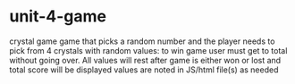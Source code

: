 # unit-4-game
crystal game
game that picks a random number and the player needs to pick from 4 crystals with random values: to win game user must get to total without going over.  All values will rest after game is either won or lost and total score will be displayed values are noted in JS/html file(s) as needed